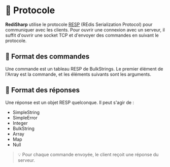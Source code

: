 # 📨 Protocole

**RediSharp** utilise le protocole [RESP](https://redis.io/docs/latest/develop/reference/protocol-spec/) (REdis Serialization Protocol) pour communiquer avec les clients. Pour ouvrir une connexion avec un serveur, il suffit d'ouvrir une socket TCP et d'envoyer des commandes en suivant le protocole.

## 📝 Format des commandes

Une commande est un tableau RESP de BulkStrings. Le premier élément de l'Array est la commande, et les éléments suivants sont les arguments.

## 📩 Format des réponses

Une réponse est un objet RESP quelconque. Il peut s'agir de :

- SimpleString
- SimpleError
- Integer
- BulkString
- Array
- Map
- Null

> 💡 Pour chaque commande envoyée, le client reçoit une réponse du serveur.
